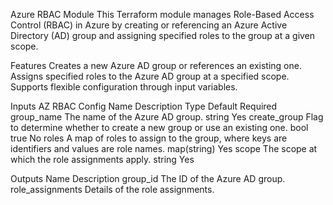 Azure RBAC Module
This Terraform module manages Role-Based Access Control (RBAC) in Azure by creating or referencing an Azure Active Directory (AD) group and assigning specified roles to the group at a given scope.

Features
Creates a new Azure AD group or references an existing one.
Assigns specified roles to the Azure AD group at a specified scope.
Supports flexible configuration through input variables.

Inputs AZ RBAC Config
Name	Description	Type	Default	Required
group_name	The name of the Azure AD group.	string		Yes
create_group	Flag to determine whether to create a new group or use an existing one.	bool	true	No
roles	A map of roles to assign to the group, where keys are identifiers and values are role names.	map(string)		Yes
scope	The scope at which the role assignments apply.	string		Yes

Outputs
Name	Description
group_id	The ID of the Azure AD group.
role_assignments	Details of the role assignments.
